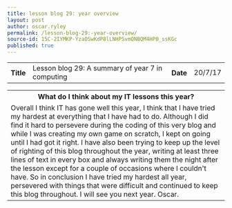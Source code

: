 ```yaml
---
title: lesson blog 29: year overview
layout: post
author: oscar.ryley
permalink: /lesson-blog-29:-year-overview/
source-id: 15C-2IYMKP-YzaOSwKdP8lLNHPSvmQNBQM4HP0_ssKGc
published: true
---
```

<table>
  <tr>
    <th>Title</th>
    <td>Lesson blog 29: A summary of year 7 in computing</td>
    <th>Date</th>
    <td>20/7/17</td>
  </tr>
</table>


<table>
  <tr>
    <th>What do I think about my IT lessons this year?</th>
  </tr>
  <tr>
    <td>Overall I think IT has gone well this year, I think that I have tried my hardest at everything that I have had to do. Although I did find it hard to persevere during the coding of this very blog and while I was creating my own game on scratch, I kept on going until I had got it right. I have also been trying to keep up the level of righting of this blog throughout the year, writing at least three lines of text in every box and always writing them the night after the lesson except for a couple of occasions where I couldn't have. So in conclusion I have tried my hardest all year, persevered with things that were difficult and continued to keep this blog throughout. 
I will see you next year.
Oscar.</td>
  </tr>
</table>


